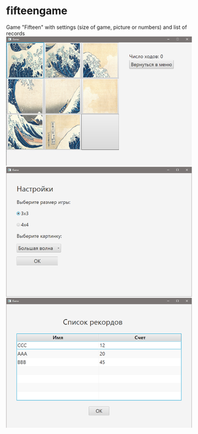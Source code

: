 # fifteengame
Game "Fifteen" with settings (size of game, picture or numbers) and list of records
![alt text](src/finalproject/Images/screenshot_game.png "Игра")
![alt text](src/finalproject/Images/screenshot_settings.png "Настройки")
![alt text](src/finalproject/Images/screenshot_scores.png "Список рекордов")
